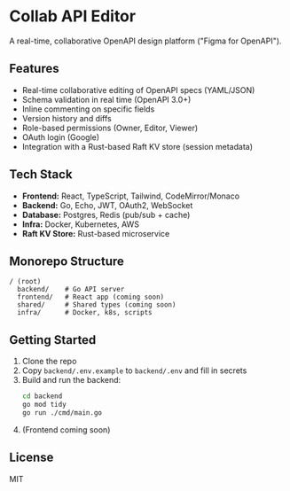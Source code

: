 # Collab API Editor

A real-time, collaborative OpenAPI design platform ("Figma for OpenAPI").

## Features
- Real-time collaborative editing of OpenAPI specs (YAML/JSON)
- Schema validation in real time (OpenAPI 3.0+)
- Inline commenting on specific fields
- Version history and diffs
- Role-based permissions (Owner, Editor, Viewer)
- OAuth login (Google)
- Integration with a Rust-based Raft KV store (session metadata)

## Tech Stack
- **Frontend:** React, TypeScript, Tailwind, CodeMirror/Monaco
- **Backend:** Go, Echo, JWT, OAuth2, WebSocket
- **Database:** Postgres, Redis (pub/sub + cache)
- **Infra:** Docker, Kubernetes, AWS
- **Raft KV Store:** Rust-based microservice

## Monorepo Structure
```
/ (root)
  backend/    # Go API server
  frontend/   # React app (coming soon)
  shared/     # Shared types (coming soon)
  infra/      # Docker, k8s, scripts
```

## Getting Started
1. Clone the repo
2. Copy `backend/.env.example` to `backend/.env` and fill in secrets
3. Build and run the backend:
   ```sh
   cd backend
   go mod tidy
   go run ./cmd/main.go
   ```
4. (Frontend coming soon)

## License
MIT
